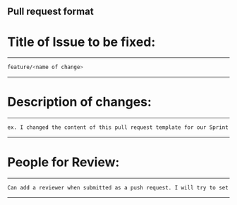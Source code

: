 ## Pull request format

# Title of Issue to be fixed:
________

```bash
feature/<name of change>
```
________

# Description of changes:
________
```bash
ex. I changed the content of this pull request template for our Sprint 1 assignment. I made it have a title, and steps for what to do during a request.
```
________


# People for Review:
________
```bash
Can add a reviewer when submitted as a push request. I will try to set up a random reviewer bot.
```
________
